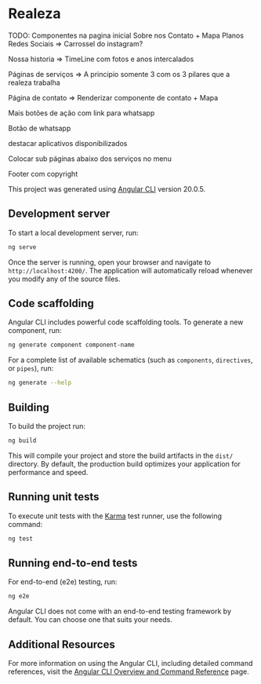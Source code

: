# Realeza

TODO: 
Componentes na pagina inicial
    Sobre nos
    Contato + Mapa
    Planos
    Redes Sociais => Carrossel do instagram?

Nossa historia => TimeLine com fotos e anos intercalados

Páginas de serviços => A principio somente 3 com os 3 pilares que a realeza trabalha

Página de contato => Renderizar componente de contato + Mapa

Mais botões de ação com link para whatsapp

Botão de whatsapp

destacar aplicativos disponibilizados

Colocar sub páginas abaixo dos serviços no menu

Footer com copyright

This project was generated using [Angular CLI](https://github.com/angular/angular-cli) version 20.0.5.

## Development server

To start a local development server, run:

```bash
ng serve
```

Once the server is running, open your browser and navigate to `http://localhost:4200/`. The application will automatically reload whenever you modify any of the source files.

## Code scaffolding

Angular CLI includes powerful code scaffolding tools. To generate a new component, run:

```bash
ng generate component component-name
```

For a complete list of available schematics (such as `components`, `directives`, or `pipes`), run:

```bash
ng generate --help
```

## Building

To build the project run:

```bash
ng build
```

This will compile your project and store the build artifacts in the `dist/` directory. By default, the production build optimizes your application for performance and speed.

## Running unit tests

To execute unit tests with the [Karma](https://karma-runner.github.io) test runner, use the following command:

```bash
ng test
```

## Running end-to-end tests

For end-to-end (e2e) testing, run:

```bash
ng e2e
```

Angular CLI does not come with an end-to-end testing framework by default. You can choose one that suits your needs.

## Additional Resources

For more information on using the Angular CLI, including detailed command references, visit the [Angular CLI Overview and Command Reference](https://angular.dev/tools/cli) page.
